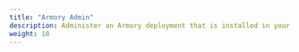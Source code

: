 ```yaml
---
title: "Armory Admin"
description: Administer an Armory deployment that is installed in your environment.
weight: 10
---
```

